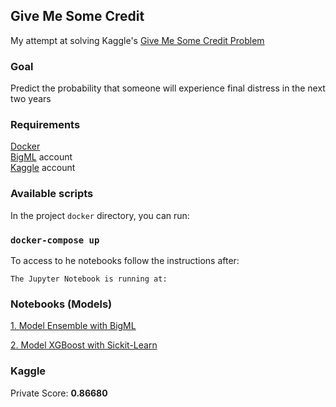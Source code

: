 ## Give Me Some Credit

My attempt at solving Kaggle's [Give Me Some Credit Problem](https://kaggle.com/c/GiveMeSomeCredit)

### Goal

Predict the probability that someone will experience final distress in the next two years

### Requirements

[Docker](https://www.docker.com/)<br>
[BigML](https://bigml.com/) account<br>
[Kaggle](https://kaggle.com/) account

### Available scripts
In the project <code>docker</code> directory, you can run:<br>
<h3><code>docker-compose up</code></h3>
To access to he notebooks follow the instructions after:
<p>
<code>The Jupyter Notebook is running at:</code>
</p>


### Notebooks (Models)

[1. Model Ensemble with BigML](https://github.com/broques91/givemesomecredit-td/blob/master/Give_Me_Some_Credit.ipynb)

[2. Model XGBoost with Sickit-Learn]()

### Kaggle
Private Score:  **0.86680**



